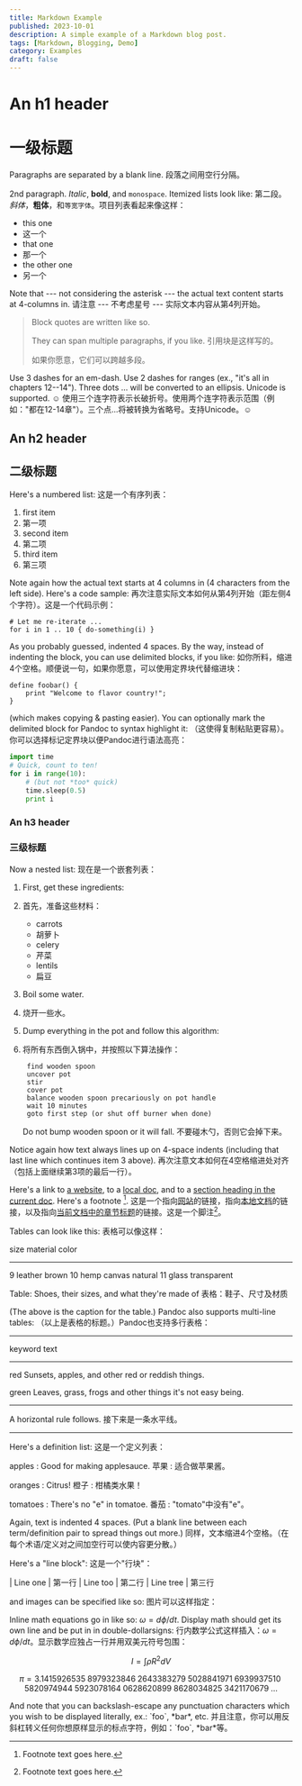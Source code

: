 ```yaml
---
title: Markdown Example
published: 2023-10-01
description: A simple example of a Markdown blog post.
tags: [Markdown, Blogging, Demo]
category: Examples
draft: false
---
```


# An h1 header
# 一级标题

Paragraphs are separated by a blank line.
段落之间用空行分隔。

2nd paragraph. _Italic_, **bold**, and `monospace`. Itemized lists
look like:
第二段。*斜体*，**粗体**，和`等宽字体`。项目列表看起来像这样：

- this one
- 这一个
- that one
- 那一个
- the other one
- 另一个

Note that --- not considering the asterisk --- the actual text
content starts at 4-columns in.
请注意 --- 不考虑星号 --- 实际文本内容从第4列开始。

> Block quotes are
> written like so.
>
> They can span multiple paragraphs,
> if you like.
> 引用块是这样写的。
> 
> 如果你愿意，它们可以跨越多段。

Use 3 dashes for an em-dash. Use 2 dashes for ranges (ex., "it's all
in chapters 12--14"). Three dots ... will be converted to an ellipsis.
Unicode is supported. ☺
使用三个连字符表示长破折号。使用两个连字符表示范围（例如："都在12-14章"）。三个点...将被转换为省略号。支持Unicode。☺

## An h2 header
## 二级标题

Here's a numbered list:
这是一个有序列表：

1. first item
1. 第一项
2. second item
2. 第二项
3. third item
3. 第三项

Note again how the actual text starts at 4 columns in (4 characters
from the left side). Here's a code sample:
再次注意实际文本如何从第4列开始（距左侧4个字符）。这是一个代码示例：

    # Let me re-iterate ...
    for i in 1 .. 10 { do-something(i) }

As you probably guessed, indented 4 spaces. By the way, instead of
indenting the block, you can use delimited blocks, if you like:
如你所料，缩进4个空格。顺便说一句，如果你愿意，可以使用定界块代替缩进块：

```
define foobar() {
    print "Welcome to flavor country!";
}
```

(which makes copying & pasting easier). You can optionally mark the
delimited block for Pandoc to syntax highlight it:
（这使得复制粘贴更容易）。你可以选择标记定界块以便Pandoc进行语法高亮：

```python
import time
# Quick, count to ten!
for i in range(10):
    # (but not *too* quick)
    time.sleep(0.5)
    print i
```

### An h3 header
### 三级标题

Now a nested list:
现在是一个嵌套列表：

1. First, get these ingredients:
1. 首先，准备这些材料：

    - carrots
    - 胡萝卜
    - celery
    - 芹菜
    - lentils
    - 扁豆

2. Boil some water.
2. 烧开一些水。

3. Dump everything in the pot and follow
    this algorithm:
3. 将所有东西倒入锅中，并按照以下算法操作：

        find wooden spoon
        uncover pot
        stir
        cover pot
        balance wooden spoon precariously on pot handle
        wait 10 minutes
        goto first step (or shut off burner when done)

    Do not bump wooden spoon or it will fall.
    不要碰木勺，否则它会掉下来。

Notice again how text always lines up on 4-space indents (including
that last line which continues item 3 above).
再次注意文本如何在4空格缩进处对齐（包括上面继续第3项的最后一行）。

Here's a link to [a website](http://foo.bar), to a [local
doc](local-doc.html), and to a [section heading in the current
doc](#an-h2-header). Here's a footnote [^1].
这是一个指向[网站](http://foo.bar)的链接，指向[本地文档](local-doc.html)的链接，以及指向[当前文档中的章节标题](#an-h2-header)的链接。这是一个脚注[^1]。

[^1]: Footnote text goes here.
[^1]: 脚注文本放在这里。

Tables can look like this:
表格可以像这样：

size material color

---

9 leather brown
10 hemp canvas natural
11 glass transparent

Table: Shoes, their sizes, and what they're made of
表格：鞋子、尺寸及材质

(The above is the caption for the table.) Pandoc also supports
multi-line tables:
（以上是表格的标题。）Pandoc也支持多行表格：

---

keyword text

---

red Sunsets, apples, and
other red or reddish
things.

green Leaves, grass, frogs
and other things it's
not easy being.

---

A horizontal rule follows.
接下来是一条水平线。

---

Here's a definition list:
这是一个定义列表：

apples
: Good for making applesauce.
苹果
: 适合做苹果酱。

oranges
: Citrus!
橙子
: 柑橘类水果！

tomatoes
: There's no "e" in tomatoe.
番茄
: "tomato"中没有"e"。

Again, text is indented 4 spaces. (Put a blank line between each
term/definition pair to spread things out more.)
同样，文本缩进4个空格。（在每个术语/定义对之间加空行可以使内容更分散。）

Here's a "line block":
这是一个"行块"：

| Line one
| 第一行
| Line too
| 第二行
| Line tree
| 第三行

and images can be specified like so:
图片可以这样指定：

[//]: # (![example image]&#40;./demo-banner.png "An exemplary image"&#41;)

Inline math equations go in like so: $\omega = d\phi / dt$. Display
math should get its own line and be put in in double-dollarsigns:
行内数学公式这样插入：$\omega = d\phi / dt$。显示数学应独占一行并用双美元符号包围：

$$I = \int \rho R^{2} dV$$

$$
\begin{equation*}
\pi
=3.1415926535
 \;8979323846\;2643383279\;5028841971\;6939937510\;5820974944
 \;5923078164\;0628620899\;8628034825\;3421170679\;\ldots
\end{equation*}
$$

And note that you can backslash-escape any punctuation characters
which you wish to be displayed literally, ex.: \`foo\`, \*bar\*, etc.
并且注意，你可以用反斜杠转义任何你想原样显示的标点字符，例如：\`foo\`, \*bar\*等。
